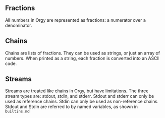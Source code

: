 ## Fractions
All numbers in Orgy are represented as fractions: a numerator over a
denominator.

## Chains
Chains are lists of fractions. They can be used as strings, or just an
array of numbers. When printed as a string, each fraction is converted
into an ASCII code.

## Streams
Streams are treated like chains in Orgy, but have limitations. The three
stream types are: stdout, stdin, and stderr. Stdout and stderr can only
be used as reference chains. Stdin can only be used as non-reference
chains. Stdout and Stdin are referred to by named variables, as shown in
`builtins.md`
